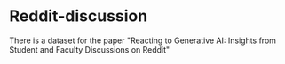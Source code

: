 # Reddit-discussion
There is a dataset for the paper "Reacting to Generative AI: Insights from Student and Faculty Discussions on Reddit"
